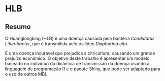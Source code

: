 # HLB

## Resumo
O Huanglongbing (HLB) é uma doença causada pela bactéria *Candidatus Liberibacter*, que é transmitida pelo psilídeo *Diaphorina citri*.

É uma doença incurável que prejudica a citricultura, causando um grande prejuízo econômico. O objetivo deste trabalho é apresentar um modelo baseado no indivíduo da dinâmica de transmissão da doença usando a linguagem de programação R e o pacote Shiny, que pode ser adaptado para o uso de outros MBI.
